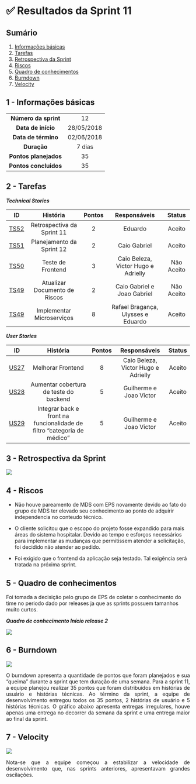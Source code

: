 

# ✅ Resultados da Sprint 11

## Sumário

1. [Informações básicas](#1---informações-básicas)
1. [Tarefas](#2---tarefas)
1. [Retrospectiva da Sprint](#3---retrospectiva-da-sprint)
1. [Riscos](#4---riscos)
1. [Quadro de conhecimentos](#5---quadro-de-conhecimentos)
1. [Burndown](#6---burndown)
1. [Velocity](#7---velocity)

## 1 - Informações básicas

| | |
|:--:|:--:|
|**Número da sprint**|12|
|**Data de início**|28/05/2018|
|**Data de término**|02/06/2018|
|**Duração**|7 dias|
|**Pontos planejados**|35|
|**Pontos concluidos**|35|


## 2 - Tarefas

***Technical Stories***

|ID|História|Pontos|Responsáveis| Status|
|:-:|:-----:|:----:|:----------:|:----:|
|[TS52](https://github.com/fga-gpp-mds/2018.1_Gerencia_mais/issues/228)| Retrospectiva da Sprint 11| 2 | Eduardo | Aceito |
|[TS51](https://github.com/fga-gpp-mds/2018.1_Gerencia_mais/issues/225)| Planejamento da Sprint 12| 2 | Caio Gabriel | Aceito |
|[TS50](https://github.com/fga-gpp-mds/2018.1_Gerencia_mais/issues/221)| Teste de Frontend| 3 | Caio Beleza, Victor Hugo e Adrielly | Não Aceito |
|[TS49](https://github.com/fga-gpp-mds/2018.1_Gerencia_mais/issues/219)| Atualizar Documento de Riscos | 2 | Caio Gabriel e Joao Gabriel | Não Aceito |
|[TS49](https://github.com/fga-gpp-mds/2018.1_Gerencia_mais/issues/219)| Implementar Microserviços | 8 | Rafael Bragança, Ulysses e Eduardo | Aceito |


***User Stories***


|ID|História|Pontos|Responsáveis| Status|
|:-:|:-----:|:----:|:----------:|:---:|
|[US27](https://github.com/fga-gpp-mds/2018.1_Gerencia_mais/issues/220)| Melhorar Frontend | 8 | Caio Beleza, Victor Hugo e Adrielly  | Aceito |
|[US28](https://github.com/fga-gpp-mds/2018.1_Gerencia_mais/issues/222)| Aumentar cobertura de teste do backend | 5 | Guilherme e Joao Victor | Aceito |
|[US29](https://github.com/fga-gpp-mds/2018.1_Gerencia_mais/issues/223)| Integrar back e front na funcionalidade de filtro “categoria de médico” | 5 | Guilherme e Joao Victor  | Aceito |

## 3 - Retrospectiva da Sprint

<img src="{{site.baseurl }}/documentos/imagens/Sprint12/retro_s12.png">

## 4 - Riscos

- Não houve pareamento de MDS com EPS novamente devido ao fato do grupo de MDS ter elevado seu conhecimento ao ponto de adquirir independencia no conteudo técnico.

- O cliente solicitou que o escopo do projeto fosse expandido para mais áreas do sistema hospitalar. Devido ao tempo e esforços necessários para implementar as mudanças que permitissem atender a solicitação, foi decidido não atender ao pedido.

- Foi exigido que o frontend da aplicação seja testado. Tal exigência será tratada na próxima sprint.


## 5 - Quadro de conhecimentos

Foi tomada a decisição pelo grupo de EPS de coletar o conhecimento do time no periodo dado por releases ja que as sprints possuem tamanhos muito curtos.

***Quadro de conhecimento Início release 2***

<img src="{{site.baseurl}}/documentos/imagens/Sprint8/conhecimento_s8.png">

## 6 - Burndown

<img src="{{site.baseurl }}/documentos/imagens/Sprint11/b11.png">

<p align="justify">O burndown apresenta a quantidade de pontos que foram planejados e sua “queima” durante a sprint que tem duração de uma semana. Para a sprint 11, a equipe planejou realizar 35 pontos que foram distribuídos em histórias de usuário e histórias técnicas.
Ao término da sprint, a equipe de desenvolvimento entregou todos os 35 pontos, 2 histórias de usuário e 5 histórias técnicas. O gráfico abaixo apresenta entregas irregulares, houve apenas uma entrega no decorrer da semana da sprint e uma entrega maior ao final da sprint.</p>

## 7 - Velocity

<img src="{{site.baseurl }}/documentos/imagens/Sprint11/v11.png">

<p align="justify">Nota-se que a equipe começou a estabilizar a velocidade de desenvolvimento que, nas sprints anteriores,  apresentavam grandes oscilações.</p>
